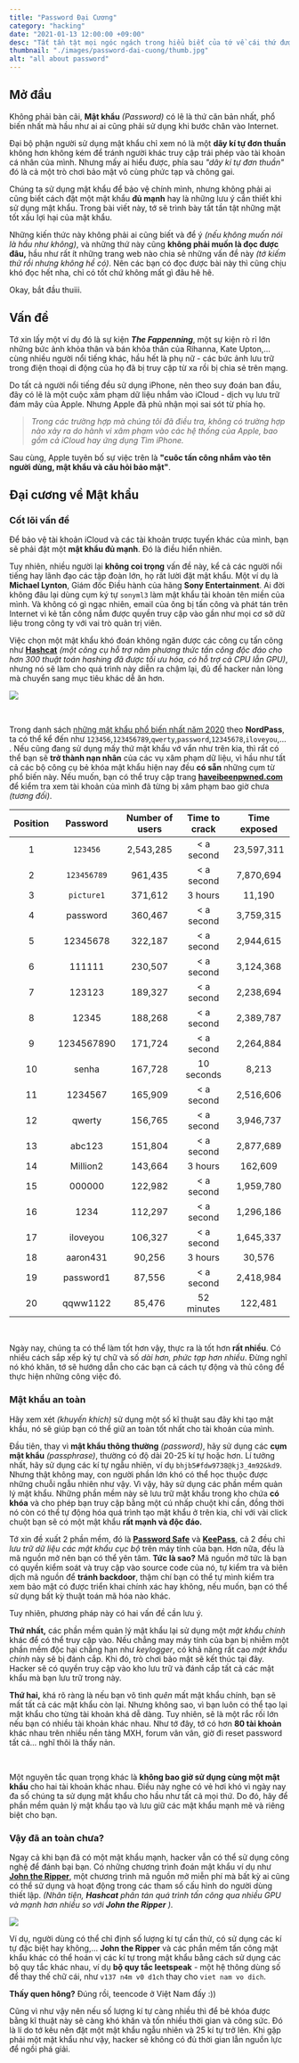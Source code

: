 ```yaml
---
title: "Password Đại Cương"
category: "hacking"
date: "2021-01-13 12:00:00 +09:00"
desc: "Tất tần tật mọi ngóc ngách trong hiểu biết của tớ về cái thứ được gọi là 'Mật khẩu'."
thumbnail: "./images/password-dai-cuong/thumb.jpg"
alt: "all about password"
---
```


## Mở đầu

Không phải bàn cãi, **Mật khẩu** *(Password)* có lẽ là thứ căn bản nhất, phổ biến nhất mà hầu như ai ai cũng phải sử dụng khi bước chân vào Internet.

Đại bộ phận người sử dụng mật khẩu chỉ xem nó là một **dãy kí tự đơn thuần** không hơn không kém để tránh người khác truy cập trái phép vào tài khoản cá nhân của mình. Nhưng mấy ai hiểu được, phía sau *"dãy kí tự đơn thuần"* đó là cả một trò chơi bảo mật vô cùng phức tạp và chông gai.

Chúng ta sử dụng mật khẩu để bảo vệ chính mình, nhưng không phải ai cũng biết cách đặt một mật khẩu **đủ mạnh** hay là những lưu ý cần thiết khi sử dụng mật khẩu. Trong bài viết này, tớ sẽ trình bày tất tần tật những mặt tốt xấu lợi hại của mật khẩu.

Những kiến thức này không phải ai cũng biết và để ý *(nếu không muốn nói là hầu như không)*, và những thứ này cũng **không phải muốn là đọc được đâu,** hầu như rất ít những trang web nào chia sẻ những vấn đề này *(tớ kiếm thử rồi nhưng không hề có)*. Nên các bạn có đọc được bài này thì cũng chịu khó đọc hết nha, chỉ có tốt chứ không mất gì đâu hê hê.

Okay, bắt đầu thuiii.

## Vấn đề

Tớ xin lấy một ví dụ đó là sự kiện ***The Fappenning***, một sự kiện rò rỉ lớn những bức ảnh khỏa thân và bán khỏa thân của Rihanna, Kate Upton,... cùng nhiều người nổi tiếng khác, hầu hết là phụ nữ - các bức ảnh lưu trữ trong điện thoại di động của họ đã bị truy cập từ xa rồi bị chia sẻ trên mạng.

Do tất cả người nổi tiếng đều sử dụng iPhone, nên theo suy đoán ban đầu, đây có lẽ là một cuộc xâm phạm dữ liệu nhắm vào iCloud - dịch vụ lưu trữ đám mây của Apple. Nhưng Apple đã phủ nhận mọi sai sót từ phía họ.

>*Trong các trường hợp mà chúng tôi đã điều tra, không có trường hợp nào xảy ra do hành vi xâm phạm vào các hệ thống của Apple, bao gồm cả iCloud hay ứng dụng Tìm iPhone.*

Sau cùng, Apple tuyên bố sự việc trên là **"cuôc tấn công nhắm vào tên người dùng, mật khẩu và câu hỏi bảo mật"**.

## Đại cương về Mật khẩu

### Cốt lõi vấn đề

Để bảo vệ tài khoản iCloud và các tài khoản trược tuyến khác của mình, bạn sẽ phải đặt một **mật khẩu đủ mạnh**. Đó là điều hiển nhiên.

Tuy nhiên, nhiều người lại **không coi trọng** vấn đề này, kể cả các người nổi tiếng hay lãnh đạo các tập đoàn lớn, họ rất lười đặt mật khẩu. Một ví dụ là **Michael Lynton**, Giám đốc Điều hành của hãng **Sony Entertainment**. Ai đời không đâu lại dùng cụm ký tự `sonyml3` làm mật khẩu tài khoản tên miền của mình. Và không có gì ngạc nhiên, email của ông bị tấn công và phát tán trên Internet vì kẻ tấn công nắm được quyền truy cập vào gần như mọi cơ sở dữ liệu trong công ty với vai trò quản trị viên.

Việc chọn một mật khẩu khó đoán không ngăn được các công cụ tấn công như [**Hashcat**](https://github.com/hashcat/hashcat) *(một công cụ hỗ trợ năm phương thức tấn công độc đáo cho hơn 300 thuật toán hashing đã được tối ưu hóa, có hỗ trợ cả CPU lẫn GPU)*, nhưng nó sẽ làm cho quá trình này diễn ra chậm lại, đủ để hacker nản lòng mà chuyển sang mục tiêu khác dễ ăn hơn.

![](https://raw.githubusercontent.com/meokisama/blog/develop/src/posts/images/password-dai-cuong/hashcat.png)

<br>

Trong danh sách [những mật khẩu phổ biến nhất năm 2020](https://nordpass.com/most-common-passwords-list/) theo **NordPass**, ta có thể kể đến như `123456`,`123456789`,`qwerty`,`password`,`12345678`,`iloveyou`,... . Nếu cũng đang sử dụng mấy thứ mật khẩu vớ vẩn như trên kia, thì rất có thể bạn sẽ **trở thành nạn nhân** của các vụ xâm phạm dữ liệu, vì hầu như tất cả các bộ công cụ bẻ khóa mật khẩu hiện nay đều **có sẵn** những cụm từ phổ biến này. Nếu muốn, bạn có thể truy cập trang [**haveibeenpwned.com**](https://haveibeenpwned.com/) để kiểm tra xem tài khoản của mình đã từng bị xâm phạm bao giờ chưa *(tương đối)*.

| Position | Password    | Number of users | Time to crack | Time exposed |
|:--------:|:-----------:|:---------------:|:-------------:|:------------:|
| 1        | `123456`    | 2,543,285       | < a second    | 23,597,311   |
| 2        | `123456789` | 961,435         | < a second    | 7,870,694    |
| 3        | `picture1`  | 371,612         | 3 hours       | 11,190       |
| 4        | password    | 360,467         | < a second    | 3,759,315    |
| 5        | 12345678    | 322,187         | < a second    | 2,944,615    |
| 6        | 111111      | 230,507         | < a second    | 3,124,368    |
| 7        | 123123      | 189,327         | < a second    | 2,238,694    |
| 8        | 12345       | 188,268         | < a second    | 2,389,787    |
| 9        | 1234567890  | 171,724         | < a second    | 2,264,884    |
| 10       | senha       | 167,728         | 10 seconds    | 8,213        |
| 11       | 1234567     | 165,909         | < a second    | 2,516,606    |
| 12       | qwerty      | 156,765         | < a second    | 3,946,737    |
| 13       | abc123      | 151,804         | < a second    | 2,877,689    |
| 14       | Million2    | 143,664         | 3 hours       | 162,609      |
| 15       | 000000      | 122,982         | < a second    | 1,959,780    |
| 16       | 1234        | 112,297         | < a second    | 1,296,186    |
| 17       | iloveyou    | 106,327         | < a second    | 1,645,337    |
| 18       | aaron431    | 90,256          | 3 hours       | 30,576       |
| 19       | password1   | 87,556          | < a second    | 2,418,984    |
| 20       | qqww1122    | 85,476          | 52 minutes    | 122,481      |

<br>

Ngày nay, chúng ta có thể làm tốt hơn vậy, thực ra là tốt hơn **rất nhiều**. Có nhiều cách sắp xếp ký tự chữ và số *dài hơn, phức tạp hơn nhiều*. Đừng nghĩ nó khó khăn, tớ sẽ hướng dẫn cho các bạn cả cách tự động và thủ công để thực hiện những công việc đó.

### Mật khẩu an toàn

Hãy xem xét *(khuyến khích)* sử dụng một số kĩ thuật sau đây khi tạo mật khẩu, nó sẽ giúp bạn có thể giữ an toàn tốt nhất cho tài khoản của mình.

Đầu tiên, thay vì **mật khẩu thông thường** *(password)*, hãy sử dụng các **cụm mật khẩu** *(passphrase)*, thường có độ dài 20-25 kí tự hoặc hơn. Lí tưởng nhất, hãy sử dụng các kí tự ngẫu nhiên, ví dụ `bhjb5#fdw9738@kj3_4m92&kd9`. Nhưng thật không may, con người phần lớn khó có thể học thuộc được những chuỗi ngẫu nhiên như vậy. Vì vậy, hãy sử dụng các phần mềm quản lý mật khẩu. Những phần mềm này sẽ lưu trữ mật khẩu trong kho chứa **có khóa** và cho phép bạn truy cập bằng một cú nhấp chuột khi cần, đồng thời nó còn có thể tự động hóa quá trình tạo mật khẩu ở trên kia, chỉ với vài click chuột bạn sẽ có một mật khẩu **rất mạnh và độc đáo.**

Tớ xin đề xuất 2 phần mềm, đó là [**Password Safe**](https://github.com/pwsafe/pwsafe) và [**KeePass**](https://keepass.info/download.html), cả 2 đều chỉ *lưu trữ dữ liệu các mật khẩu cục bộ* trên máy tính của bạn. Hơn nữa, đều là mã nguồn mở nên bạn có thể yên tâm. **Tức là sao?** Mã nguồn mở tức là bạn có quyền kiểm soát và truy cập vào source code của nó, tự kiểm tra và biên dịch mã nguồn để **tránh backdoor**, thậm chí bạn có thể tự mình kiểm tra xem bảo mật có được triển khai chính xác hay không, nếu muốn, bạn có thể sử dụng bất kỳ thuật toán mã hóa nào khác.

Tuy nhiên, phương pháp này có hai vấn đề cần lưu ý.

**Thứ nhất,** các phần mềm quản lý mật khẩu lại sử dụng một *mật khẩu chính* khác để có thể truy cập vào. Nếu chẳng may máy tính của bạn bị nhiễm một phần mềm độc hại chẳng hạn như *keylogger*, có khả năng rất cao *mật khẩu chính* này sẽ bị đánh cắp. Khi đó, trò chơi bảo mật sẽ kết thúc tại đây. Hacker sẽ có quyền truy cập vào kho lưu trữ và đánh cắp tất cả các mật khẩu mà bạn lưu trữ trong này.

**Thứ hai,** khá rõ ràng là nếu bạn vô tình *quên* mất mật khẩu chính, bạn sẽ mất tất cả các mật khẩu còn lại. Nhưng không sao, vì bạn luôn có thể tạo lại mật khẩu cho từng tài khoản khá dễ dàng. Tuy nhiên, sẽ là một rắc rối lớn nếu bạn có nhiều tài khoản khác nhau. Như tớ đây, tớ có hơn **80 tài khoản** khác nhau trên nhiều nền tảng MXH, forum vân vân, giờ đi reset password tất cả... nghĩ thôi là thấy nản.

<br>

Một nguyên tắc quan trọng khác là **không bao giờ sử dụng cùng một mật khẩu** cho hai tài khoản khác nhau. Điều này nghe có vẻ hơi khó vì ngày nay đa số chúng ta sử dụng mật khẩu cho hầu như tất cả mọi thứ. Do đó, hãy để phần mềm quản lý mật khẩu tạo và lưu giữ các mật khẩu mạnh mẽ và riêng biệt cho bạn.

### Vậy đã an toàn chưa?

Ngay cả khi bạn đã có một mật khẩu mạnh, hacker vẫn có thể sử dụng công nghệ để đánh bại bạn. Có những chương trình đoán mật khẩu ví dụ  như [**John the Ripper**](https://github.com/openwall/john), một chương trình mã nguồn mở miễn phí mà bất kỳ ai cũng có thể sử dụng và hoạt động trong các tham số cấu hình do người dùng thiết lập. *(Nhân tiện,* ***Hashcat*** *phân tán quá trình tấn công qua nhiều GPU và mạnh hơn nhiều so với* ***John the Ripper*** *).*

![](images/password-dai-cuong/john.jpg)

Ví dụ, người dùng có thể chỉ định số lượng kí tự cần thử, có sử dụng các kí tự đặc biệt hay không,... **John the Ripper** và các phần mềm tấn công mật khẩu khác có thể hoán vị các kí tự trong mật khẩu bằng cách sử dụng các bộ quy tắc khác nhau, ví dụ **bộ quy tắc leetspeak** - một hệ thông dùng số để thay thế chữ cái, như `v137 n4m v0 d1ch` thay cho `viet nam vo dich`. 

**Thấy quen hông?** Đúng rồi, teencode ở Việt Nam đấy :))

Cũng vì như vậy nên nếu số lượng kí tự càng nhiều thì để bẻ khóa được bằng kĩ thuật này sẽ càng khó khăn và tốn nhiều thời gian và công sức. Đó là lí do tớ kêu nên đặt một mật khẩu ngẫu nhiên và 25 kí tự trở lên. Khi gặp phải một mật khẩu như vậy, hacker sẽ không có đủ thời gian lẫn nguồn lực để ngồi phá giải.